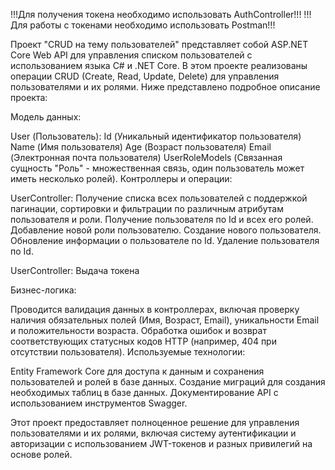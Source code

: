 !!!Для получения токена необходимо использовать AuthController!!!
!!!Для работы с токенами необходимо использовать Postman!!!

Проект "CRUD на тему пользователей" представляет собой ASP.NET Core Web API для управления списком пользователей с использованием языка C# и .NET Core. В этом проекте реализованы операции CRUD (Create, Read, Update, Delete) для управления пользователями и их ролями. Ниже представлено подробное описание проекта:

Модель данных:

User (Пользователь):
Id (Уникальный идентификатор пользователя)
Name (Имя пользователя)
Age (Возраст пользователя)
Email (Электронная почта пользователя)
UserRoleModels (Связанная сущность "Роль" - множественная связь, один пользователь может иметь несколько ролей).
Контроллеры и операции:

UserController:
Получение списка всех пользователей с поддержкой пагинации, сортировки и фильтрации по различным атрибутам пользователя и роли.
Получение пользователя по Id и всех его ролей.
Добавление новой роли пользователю.
Создание нового пользователя.
Обновление информации о пользователе по Id.
Удаление пользователя по Id.

UserController:
Выдача токена

Бизнес-логика:

Проводится валидация данных в контроллерах, включая проверку наличия обязательных полей (Имя, Возраст, Email), уникальности Email и положительности возраста.
Обработка ошибок и возврат соответствующих статусных кодов HTTP (например, 404 при отсутствии пользователя).
Используемые технологии:

Entity Framework Core  для доступа к данным и сохранения пользователей и ролей в базе данных.
Создание миграций для создания необходимых таблиц в базе данных.
Документирование API с использованием инструментов Swagger.

Этот проект предоставляет полноценное решение для управления пользователями и их ролями, включая систему аутентификации и авторизации с использованием JWT-токенов и разных привилегий на основе ролей.
